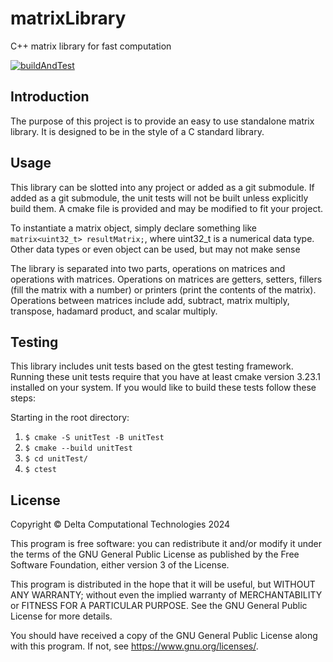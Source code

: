# matrixLibrary
C++ matrix library for fast computation

[![buildAndTest](https://github.com/Delta-Computational-Technologies/matrixLibrary/actions/workflows/build-and-test-on-pull-request.yml/badge.svg)](https://github.com/Delta-Computational-Technologies/matrixLibrary/actions/workflows/build-and-test-on-pull-request.yml)

## Introduction
The purpose of this project is to provide an easy to use standalone matrix library. It is designed to be in the style of a C standard library.

## Usage
This library can be slotted into any project or added as a git submodule. If added as a git submodule, the unit tests will not be built unless explicitly build them. A cmake file is provided and may be modified to fit your project.

To instantiate a matrix object, simply declare something like `matrix<uint32_t> resultMatrix;`, where uint32_t is a numerical data type. Other data types or even object can be used, but may not make sense

The library is separated into two parts, operations on matrices and operations with matrices. Operations on matrices are getters, setters, fillers (fill the matrix with a number) or printers (print the contents of the matrix). Operations between matrices include add, subtract, matrix multiply, transpose, hadamard product, and scalar multiply.

## Testing
This library includes unit tests based on the gtest testing framework. Running these unit tests require that you have at least cmake version 3.23.1 installed on your system. If you would like to build these tests follow these steps:

Starting in the root directory:
1. `$ cmake -S unitTest -B unitTest`
2. `$ cmake --build unitTest`
3. `$ cd unitTest/`
4. `$ ctest`

## License
Copyright &copy; Delta Computational Technologies 2024

This program is free software: you can redistribute it and/or modify
it under the terms of the GNU General Public License as published by
the Free Software Foundation, either version 3 of the License.

This program is distributed in the hope that it will be useful,
but WITHOUT ANY WARRANTY; without even the implied warranty of
MERCHANTABILITY or FITNESS FOR A PARTICULAR PURPOSE.  See the
GNU General Public License for more details.

You should have received a copy of the GNU General Public License
along with this program.  If not, see <https://www.gnu.org/licenses/>.